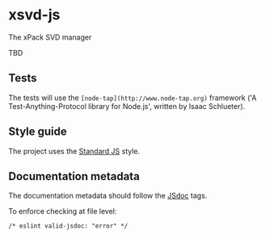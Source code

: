 # xsvd-js
The xPack SVD manager

TBD

## Tests

The tests will use the `[node-tap](http://www.node-tap.org)` framework ('A Test-Anything-Protocol library for Node.js', written by Isaac Schlueter).

## Style guide

The project uses the [Standard JS](https://standardjs.com) style.

## Documentation metadata

The documentation metadata should follow the [JSdoc](http://usejsdoc.org) tags.

To enforce checking at file level:

```
/* eslint valid-jsdoc: "error" */
```


